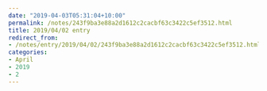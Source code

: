 ```yaml
---
date: "2019-04-03T05:31:04+10:00"
permalink: /notes/243f9ba3e88a2d1612c2cacbf63c3422c5ef3512.html
title: 2019/04/02 entry
redirect_from:
- /notes/entry/2019/04/02/243f9ba3e88a2d1612c2cacbf63c3422c5ef3512.html
categories:
- April
- 2019
- 2
---
```

